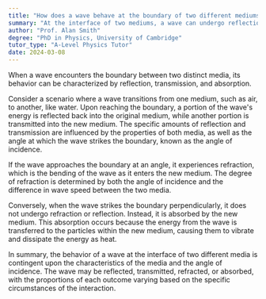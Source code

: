 ```yaml
---
title: "How does a wave behave at the boundary of two different mediums?"
summary: "At the interface of two mediums, a wave can undergo reflection, transmission, or absorption, determining its behavior as it interacts with the differing materials."
author: "Prof. Alan Smith"
degree: "PhD in Physics, University of Cambridge"
tutor_type: "A-Level Physics Tutor"
date: 2024-03-08
---
```


When a wave encounters the boundary between two distinct media, its behavior can be characterized by reflection, transmission, and absorption.

Consider a scenario where a wave transitions from one medium, such as air, to another, like water. Upon reaching the boundary, a portion of the wave's energy is reflected back into the original medium, while another portion is transmitted into the new medium. The specific amounts of reflection and transmission are influenced by the properties of both media, as well as the angle at which the wave strikes the boundary, known as the angle of incidence.

If the wave approaches the boundary at an angle, it experiences refraction, which is the bending of the wave as it enters the new medium. The degree of refraction is determined by both the angle of incidence and the difference in wave speed between the two media.

Conversely, when the wave strikes the boundary perpendicularly, it does not undergo refraction or reflection. Instead, it is absorbed by the new medium. This absorption occurs because the energy from the wave is transferred to the particles within the new medium, causing them to vibrate and dissipate the energy as heat.

In summary, the behavior of a wave at the interface of two different media is contingent upon the characteristics of the media and the angle of incidence. The wave may be reflected, transmitted, refracted, or absorbed, with the proportions of each outcome varying based on the specific circumstances of the interaction.
    